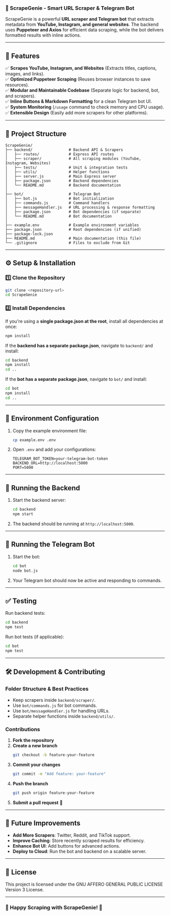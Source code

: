 ### **📜 ScrapeGenie - Smart URL Scraper & Telegram Bot**  

ScrapeGenie is a powerful **URL scraper and Telegram bot** that extracts metadata from **YouTube, Instagram, and general websites**. The backend uses **Puppeteer and Axios** for efficient data scraping, while the bot delivers formatted results with inline actions.

---

## **🚀 Features**
✅ **Scrapes YouTube, Instagram, and Websites** (Extracts titles, captions, images, and links).  
✅ **Optimized Puppeteer Scraping** (Reuses browser instances to save resources).  
✅ **Modular and Maintainable Codebase** (Separate logic for backend, bot, and scrapers).  
✅ **Inline Buttons & Markdown Formatting** for a clean Telegram bot UI.  
✅ **System Monitoring** (`/usage` command to check memory and CPU usage).  
✅ **Extensible Design** (Easily add more scrapers for other platforms).  

---

## **📂 Project Structure**
```
ScrapeGenie/
├── backend/                # Backend API & Scrapers
│   ├── routes/             # Express API routes
│   ├── scraper/            # All scraping modules (YouTube, Instagram, Websites)
│   ├── tests/              # Unit & integration tests
│   ├── utils/              # Helper functions
│   ├── server.js           # Main Express server
│   ├── package.json        # Backend dependencies
│   └── README.md           # Backend documentation
│
├── bot/                    # Telegram Bot
│   ├── bot.js              # Bot initialization
│   ├── commands.js         # Command handlers
│   ├── messageHandler.js   # URL processing & response formatting
│   ├── package.json        # Bot dependencies (if separate)
│   └── README.md           # Bot documentation
│
├── example.env             # Example environment variables
├── package.json            # Root dependencies (if unified)
├── package-lock.json
├── README.md               # Main documentation (this file)
└── .gitignore              # Files to exclude from Git
```

---

## **⚙️ Setup & Installation**
### **1️⃣ Clone the Repository**
```sh
git clone <repository-url>
cd ScrapeGenie
```

### **2️⃣ Install Dependencies**
If you're using a **single package.json at the root**, install all dependencies at once:
```sh
npm install
```
If the **backend has a separate package.json**, navigate to `backend/` and install:
```sh
cd backend
npm install
cd ..
```
If the **bot has a separate package.json**, navigate to `bot/` and install:
```sh
cd bot
npm install
cd ..
```

---

## **📄 Environment Configuration**
1. Copy the example environment file:
   ```sh
   cp example.env .env
   ```
2. Open `.env` and add your configurations:
   ```env
   TELEGRAM_BOT_TOKEN=your-telegram-bot-token
   BACKEND_URL=http://localhost:5000
   PORT=5000
   ```

---

## **🚀 Running the Backend**
1. Start the backend server:
   ```sh
   cd backend
   npm start
   ```
2. The backend should be running at `http://localhost:5000`.

---

## **🤖 Running the Telegram Bot**
1. Start the bot:
   ```sh
   cd bot
   node bot.js
   ```
2. Your Telegram bot should now be active and responding to commands.

---

## **✅ Testing**
Run backend tests:
```sh
cd backend
npm test
```
Run bot tests (if applicable):
```sh
cd bot
npm test
```

---

## **🛠️ Development & Contributing**
### **Folder Structure & Best Practices**
- Keep scrapers inside `backend/scraper/`.
- Use `bot/commands.js` for bot commands.
- Use `bot/messageHandler.js` for handling URLs.
- Separate helper functions inside `backend/utils/`.

### **Contributions**
1. **Fork the repository**
2. **Create a new branch**  
   ```sh
   git checkout -b feature-your-feature
   ```
3. **Commit your changes**  
   ```sh
   git commit -m "Add feature: your-feature"
   ```
4. **Push the branch**  
   ```sh
   git push origin feature-your-feature
   ```
5. **Submit a pull request** 🚀

---

## **📖 Future Improvements**
- **Add More Scrapers**: Twitter, Reddit, and TikTok support.
- **Improve Caching**: Store recently scraped results for efficiency.
- **Enhance Bot UI**: Add buttons for advanced actions.
- **Deploy to Cloud**: Run the bot and backend on a scalable server.

---

## **📜 License**
This project is licensed under the  GNU AFFERO GENERAL PUBLIC LICENSE
                       Version 3 License.

---

### **🎉 Happy Scraping with ScrapeGenie! 🚀**
